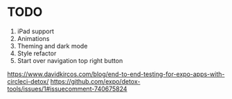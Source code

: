
# TODO

1. iPad support
2. Animations
3. Theming and dark mode
4. Style refactor
6. Start over navigation top right button

https://www.davidkircos.com/blog/end-to-end-testing-for-expo-apps-with-circleci-detox/
https://github.com/expo/detox-tools/issues/1#issuecomment-740675824
